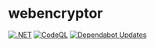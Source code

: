 # webencryptor

[![.NET](https://github.com/ploufs/webencryptor/actions/workflows/dotnet.yml/badge.svg)](https://github.com/ploufs/webencryptor/actions/workflows/dotnet.yml)
[![CodeQL](https://github.com/ploufs/webencryptor/actions/workflows/github-code-scanning/codeql/badge.svg)](https://github.com/ploufs/webencryptor/actions/workflows/github-code-scanning/codeql)
[![Dependabot Updates](https://github.com/ploufs/webencryptor/actions/workflows/dependabot/dependabot-updates/badge.svg)](https://github.com/ploufs/webencryptor/actions/workflows/dependabot/dependabot-updates)
